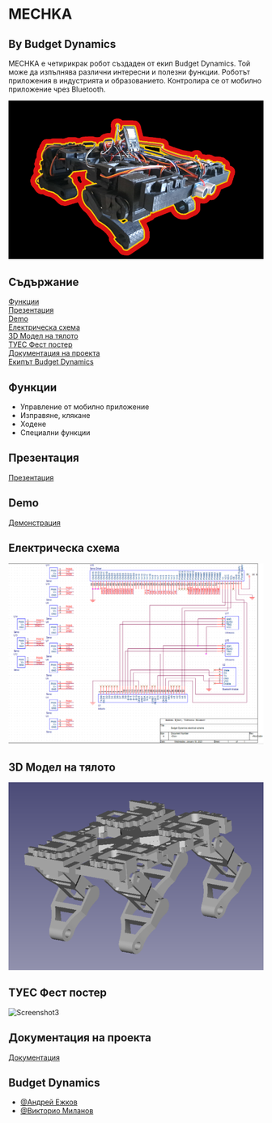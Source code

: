 
# MECHKA
## By Budget Dynamics

MECHKA е четирикрак робот създаден от екип Budget Dynamics. Той може да изпълнява различни интересни и полезни функции. Роботът приложения в индустрията и образованието. Контролира се от мобилно приложение чрез Bluetooth. 




![Logo](loglet.png)


## Съдържание
 
[Функции](#функции)  
[Презентация](#презентация)  
[Demо](#Demo)  
[Електрическа схема](#Електрическа-схема)   
[3D Модел на тялото](#3D-Модел-на-тялото)  
[ТУЕС Фест постер](#ТУЕС-Фест-постер)  
[Документация на проекта](#Документация-на-проекта)  
[Екипът Budget Dynamics](#Budget-Dynamics)  
## Функции

- Управление от мобилно приложение
- Изправяне, клякане
- Ходене
- Специални функции

## Презентация

[Презентация](https://docs.google.com/presentation/d/1ao5GaoYlJ3WwoU5Bq-MMPqkvP_JQxsr8S0_cT7X9GHs/edit#slide=id.g22d9616c669_1_0)


## Demo

[Демонстрация](https://www.youtube.com/watch?v=mcv_eNT28IA&t=1s&ab_channel=%D0%A2%D0%A3%D0%95%D0%A1)

## Електрическа схема

![Screenshot1](ElectricalScheme.png)

## 3D Модел на тялото

![Screenshot2](render.png)

## ТУЕС Фест постер

![Screenshot3](poster.png)


## Документация на проекта

[Документация](https://docs.google.com/document/d/1ljFhPLfK0vJMqwFt7CCxIXQy4T2rVfxQFEeq_DpqxoI/edit)


## Budget Dynamics

- [@Андрей Ежков](https://www.github.com/AnMe3z)
- [@Викторио Миланов](https://www.github.com/bigIq)


